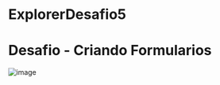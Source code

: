 # ExplorerDesafio5

# Desafio - Criando Formularios

![image](https://user-images.githubusercontent.com/57717982/205176356-5324bc8f-44a6-4c65-8fd1-c234f71b8340.png)
